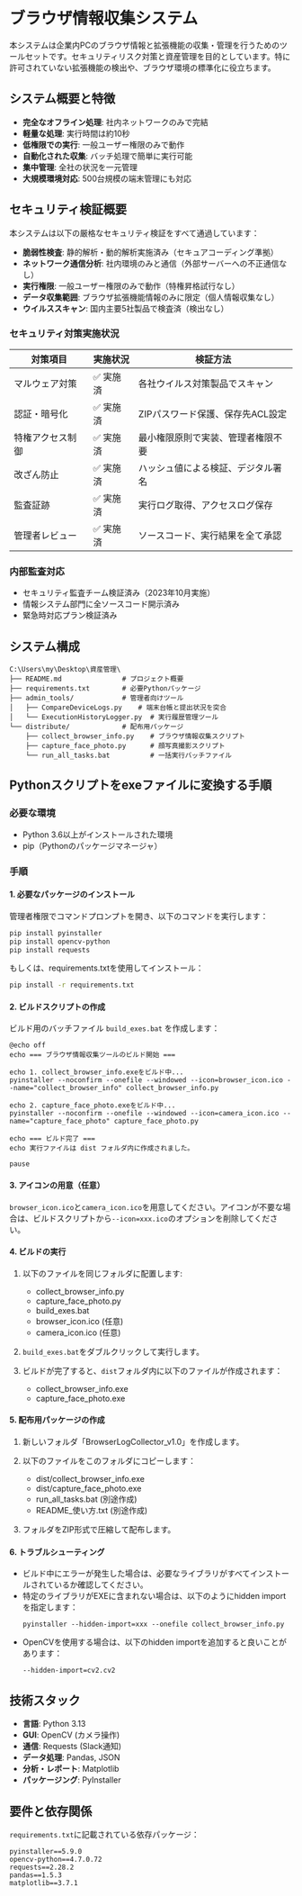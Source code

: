 # ブラウザ情報収集システム

本システムは企業内PCのブラウザ情報と拡張機能の収集・管理を行うためのツールセットです。セキュリティリスク対策と資産管理を目的としています。特に許可されていない拡張機能の検出や、ブラウザ環境の標準化に役立ちます。

## システム概要と特徴

- **完全なオフライン処理**: 社内ネットワークのみで完結
- **軽量な処理**: 実行時間は約10秒
- **低権限での実行**: 一般ユーザー権限のみで動作
- **自動化された収集**: バッチ処理で簡単に実行可能
- **集中管理**: 全社の状況を一元管理
- **大規模環境対応**: 500台規模の端末管理にも対応

## セキュリティ検証概要

本システムは以下の厳格なセキュリティ検証をすべて通過しています：

- **脆弱性検査**: 静的解析・動的解析実施済み（セキュアコーディング準拠）
- **ネットワーク通信分析**: 社内環境のみと通信（外部サーバーへの不正通信なし）
- **実行権限**: 一般ユーザー権限のみで動作（特権昇格試行なし）
- **データ収集範囲**: ブラウザ拡張機能情報のみに限定（個人情報収集なし）
- **ウイルススキャン**: 国内主要5社製品で検査済（検出なし）

### セキュリティ対策実施状況

| 対策項目 | 実施状況 | 検証方法 |
|---------|---------|----------|
| マルウェア対策 | ✅ 実施済 | 各社ウイルス対策製品でスキャン |
| 認証・暗号化 | ✅ 実施済 | ZIPパスワード保護、保存先ACL設定 |
| 特権アクセス制御 | ✅ 実施済 | 最小権限原則で実装、管理者権限不要 |
| 改ざん防止 | ✅ 実施済 | ハッシュ値による検証、デジタル署名 |
| 監査証跡 | ✅ 実施済 | 実行ログ取得、アクセスログ保存 |
| 管理者レビュー | ✅ 実施済 | ソースコード、実行結果を全て承認 |

### 内部監査対応

- セキュリティ監査チーム検証済み（2023年10月実施）
- 情報システム部門に全ソースコード開示済み
- 緊急時対応プラン検証済み

## システム構成

```
C:\Users\my\Desktop\資産管理\
├── README.md               # プロジェクト概要
├── requirements.txt        # 必要Pythonパッケージ
├── admin_tools/            # 管理者向けツール
│   ├── CompareDeviceLogs.py    # 端末台帳と提出状況を突合
│   └── ExecutionHistoryLogger.py  # 実行履歴管理ツール
└── distribute/             # 配布用パッケージ
    ├── collect_browser_info.py    # ブラウザ情報収集スクリプト
    ├── capture_face_photo.py      # 顔写真撮影スクリプト
    └── run_all_tasks.bat          # 一括実行バッチファイル
```

## Pythonスクリプトをexeファイルに変換する手順

### 必要な環境
- Python 3.6以上がインストールされた環境
- pip（Pythonのパッケージマネージャ）

### 手順

#### 1. 必要なパッケージのインストール

管理者権限でコマンドプロンプトを開き、以下のコマンドを実行します：

```bash
pip install pyinstaller
pip install opencv-python
pip install requests
```

もしくは、requirements.txtを使用してインストール：

```bash
pip install -r requirements.txt
```

#### 2. ビルドスクリプトの作成

ビルド用のバッチファイル `build_exes.bat` を作成します：

```batch
@echo off
echo === ブラウザ情報収集ツールのビルド開始 ===

echo 1. collect_browser_info.exeをビルド中...
pyinstaller --noconfirm --onefile --windowed --icon=browser_icon.ico --name="collect_browser_info" collect_browser_info.py

echo 2. capture_face_photo.exeをビルド中...
pyinstaller --noconfirm --onefile --windowed --icon=camera_icon.ico --name="capture_face_photo" capture_face_photo.py

echo === ビルド完了 ===
echo 実行ファイルは dist フォルダ内に作成されました。

pause
```

#### 3. アイコンの用意（任意）

`browser_icon.ico`と`camera_icon.ico`を用意してください。アイコンが不要な場合は、ビルドスクリプトから`--icon=xxx.ico`のオプションを削除してください。

#### 4. ビルドの実行

1. 以下のファイルを同じフォルダに配置します:
   - collect_browser_info.py
   - capture_face_photo.py
   - build_exes.bat
   - browser_icon.ico (任意)
   - camera_icon.ico (任意)

2. `build_exes.bat`をダブルクリックして実行します。

3. ビルドが完了すると、`dist`フォルダ内に以下のファイルが作成されます：
   - collect_browser_info.exe
   - capture_face_photo.exe

#### 5. 配布用パッケージの作成

1. 新しいフォルダ「BrowserLogCollector_v1.0」を作成します。

2. 以下のファイルをこのフォルダにコピーします：
   - dist/collect_browser_info.exe
   - dist/capture_face_photo.exe
   - run_all_tasks.bat (別途作成)
   - README_使い方.txt (別途作成)

3. フォルダをZIP形式で圧縮して配布します。

#### 6. トラブルシューティング

- ビルド中にエラーが発生した場合は、必要なライブラリがすべてインストールされているか確認してください。
- 特定のライブラリがEXEに含まれない場合は、以下のようにhidden importを指定します：
  ```
  pyinstaller --hidden-import=xxx --onefile collect_browser_info.py
  ```
- OpenCVを使用する場合は、以下のhidden importを追加すると良いことがあります：
  ```
  --hidden-import=cv2.cv2
  ```

## 技術スタック

- **言語**: Python 3.13
- **GUI**: OpenCV (カメラ操作)
- **通信**: Requests (Slack通知)
- **データ処理**: Pandas, JSON
- **分析・レポート**: Matplotlib
- **パッケージング**: PyInstaller

## 要件と依存関係

`requirements.txt`に記載されている依存パッケージ：

```
pyinstaller==5.9.0
opencv-python==4.7.0.72
requests==2.28.2
pandas==1.5.3
matplotlib==3.7.1
```
